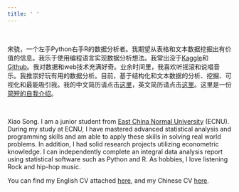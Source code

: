 ```yaml
---
title: ' '
---
```


<meta name="baidu-site-verification" content="XQ7m1PA0VK" />

&emsp;

宋骁，一个左手Python右手R的数据分析者。我期望从表格和文本数据挖掘出有价值的信息。我乐于使用编程语言实现数据分析想法。我常出没于[Kaggle](https://www.kaggle.com/rikdifos)和[Github](https://github.com/songxxiao)。我对数据和web技术充满好奇。业余时间里，我喜欢听摇滚和说唱音乐。我推崇好玩有用的数据分析。目前，基于结构化和文本数据的分析、挖掘、可视化和最能吸引我。我的中文简历请点击[这里](/zh/zhresume/)，英文简历请点击[这里](/en/enresume/)。这里是一份[简短的自我介绍](/zh/selfintro/)。


&emsp;

Xiao Song. I am a junior student from  [East China Normal University](http://english.ecnu.edu.cn/) (ECNU).  
During my study at ECNU, I have mastered advanced statistical analysis and programming skills and am able to apply these skills in solving real world problems. In addition, I had solid research projects utilizing econometric knowledge. I can independently complete an integral data analysis report using statistical software such as Python and R. As hobbies, I love listening Rock and hip-hop music.

You can find my English CV attached [here](/en/enresume/), and my Chinese CV [here](/zh/zhresume/).

&emsp;

  <center>
   <script type='text/javascript' id='clustrmaps' src='//cdn.clustrmaps.com/map_v2.js?cl=1660be&w=180&t=n&d=bLbRVCl6hpPrG3ydeBPnss5Icv_ZJXbokniqNe34m4M&co=f1f3ec&ct=808080&cmo=3acc3a&cmn=ff5353'></script>
  </center>

